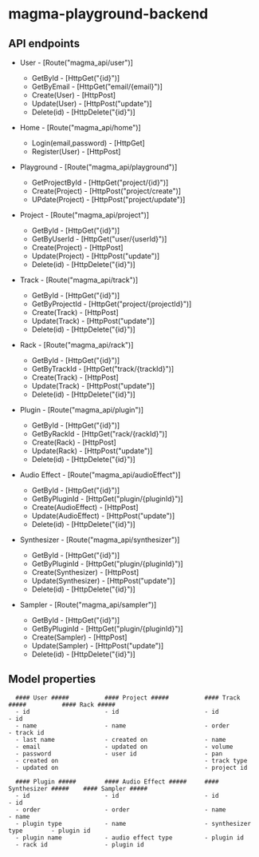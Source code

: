 # magma-playground-backend

## API endpoints

  - User - [Route("magma_api/user")]
      - GetById - [HttpGet("{id}")]
      - GetByEmail - [HttpGet("email/{email}")]
      - Create(User) - [HttpPost]
      - Update(User) - [HttpPost("update")]
      - Delete(id) - [HttpDelete("{id}")]
            
  - Home - [Route("magma_api/home")]
      - Login(email,password) - [HttpGet] 
      - Register(User) - [HttpPost] 
            
  - Playground - [Route("magma_api/playground")]
      - GetProjectById - [HttpGet("project/{id}")]
      - Create(Project) - [HttpPost("project/create")]
      - UPdate(Project) - [HttpPost("project/update")]
      
  - Project - [Route("magma_api/project")]
      - GetById - [HttpGet("{id}")]
      - GetByUserId - [HttpGet("user/{userId}")]
      - Create(Project) -  [HttpPost]
      - Update(Project) - [HttpPost("update")]
      - Delete(id) - [HttpDelete("{id}")]
      
  - Track - [Route("magma_api/track")]
      - GetById - [HttpGet("{id}")]
      - GetByProjectId - [HttpGet("project/{projectId}")]
      - Create(Track) -  [HttpPost]
      - Update(Track) - [HttpPost("update")]
      - Delete(id) - [HttpDelete("{id}")]
      
  - Rack - [Route("magma_api/rack")]
      - GetById - [HttpGet("{id}")]
      - GetByTrackId - [HttpGet("track/{trackId}")]
      - Create(Track) -  [HttpPost]
      - Update(Track) - [HttpPost("update")]
      - Delete(id) - [HttpDelete("{id}")]
      
  - Plugin - [Route("magma_api/plugin")]
      - GetById - [HttpGet("{id}")]
      - GetByRackId - [HttpGet("rack/{rackId}")]
      - Create(Rack) -  [HttpPost]
      - Update(Rack) - [HttpPost("update")]
      - Delete(id) - [HttpDelete("{id}")]
      
  - Audio Effect - [Route("magma_api/audioEffect")]
      - GetById - [HttpGet("{id}")]
      - GetByPluginId - [HttpGet("plugin/{pluginId}")]
      - Create(AudioEffect) -  [HttpPost]
      - Update(AudioEffect) - [HttpPost("update")]
      - Delete(id) - [HttpDelete("{id}")]
      
  - Synthesizer - [Route("magma_api/synthesizer")]
      - GetById - [HttpGet("{id}")]
      - GetByPluginId - [HttpGet("plugin/{pluginId}")]
      - Create(Synthesizer) -  [HttpPost]
      - Update(Synthesizer) - [HttpPost("update")]
      - Delete(id) - [HttpDelete("{id}")]
  
  - Sampler - [Route("magma_api/sampler")]
      - GetById - [HttpGet("{id}")]
      - GetByPluginId - [HttpGet("plugin/{pluginId}")]
      - Create(Sampler) -  [HttpPost]
      - Update(Sampler) - [HttpPost("update")]
      - Delete(id) - [HttpDelete("{id}")]

## Model properties
      #### User #####          #### Project #####          #### Track #####          #### Rack #####             
      - id                     - id                        - id                      - id     
      - name                   - name                      - order                   - track id 
      - last name              - created on                - name
      - email                  - updated on                - volume 
      - password               - user id                   - pan 
      - created on                                         - track type
      - updated on                                         - project id 
      
      #### Plugin #####        #### Audio Effect #####     #### Synthesizer #####    #### Sampler #####             
      - id                     - id                        - id                      - id     
      - order                  - order                     - name                    - name 
      - plugin type            - name                      - synthesizer type        - plugin id
      - plugin name            - audio effect type         - plugin id 
      - rack id                - plugin id                   
